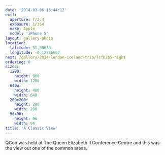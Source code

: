 ```yaml
---
date: '2014-03-06 16:44:12'
exif:
  aperture: f/2.4
  exposure: 1/354
  make: Apple
  model: 'iPhone 5'
layout: gallery-photo
location:
  latitude: 51.50038
  longitude: -0.12786667
next: /gallery/2014-london-iceland-trip/7cf02b5-night
ordering: 0
sizes:
  1280:
    height: 960
    width: 1280
  640w:
    height: 480
    width: 640
  200x200:
    height: 200
    width: 200
  96x96:
    height: 96
    width: 96
title: 'A Classic View'
---
```


QCon was held at The Queen Elizabeth II Conference Centre and this was the view out one of the common areas.
